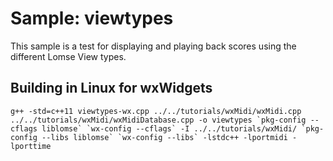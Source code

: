 # Sample: viewtypes

This sample is a test for displaying and playing back scores using the different Lomse View types.


## Building in Linux for wxWidgets

```
g++ -std=c++11 viewtypes-wx.cpp ../../tutorials/wxMidi/wxMidi.cpp ../../tutorials/wxMidi/wxMidiDatabase.cpp -o viewtypes `pkg-config --cflags liblomse` `wx-config --cflags` -I ../../tutorials/wxMidi/ `pkg-config --libs liblomse` `wx-config --libs` -lstdc++ -lportmidi -lporttime
```

